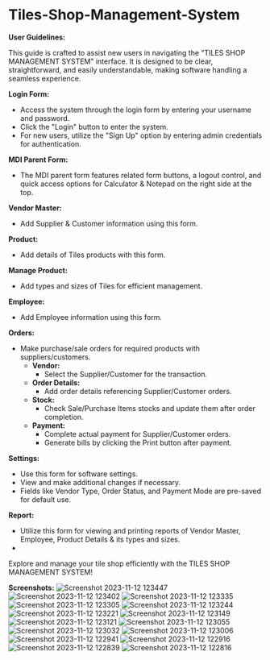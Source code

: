 # Tiles-Shop-Management-System

**User Guidelines:**

This guide is crafted to assist new users in navigating the "TILES SHOP MANAGEMENT SYSTEM" interface. It is designed to be clear, straightforward, and easily understandable, making software handling a seamless experience.

**Login Form:**
- Access the system through the login form by entering your username and password.
- Click the "Login" button to enter the system.
- For new users, utilize the "Sign Up" option by entering admin credentials for authentication.

**MDI Parent Form:**
- The MDI parent form features related form buttons, a logout control, and quick access options for Calculator & Notepad on the right side at the top.

**Vendor Master:**
- Add Supplier & Customer information using this form.

**Product:**
- Add details of Tiles products with this form.

**Manage Product:**
- Add types and sizes of Tiles for efficient management.

**Employee:**
- Add Employee information using this form.

**Orders:**
- Make purchase/sale orders for required products with suppliers/customers.
  - **Vendor:**
    - Select the Supplier/Customer for the transaction.
  - **Order Details:**
    - Add order details referencing Supplier/Customer orders.
  - **Stock:**
    - Check Sale/Purchase Items stocks and update them after order completion.
  - **Payment:**
    - Complete actual payment for Supplier/Customer orders.
    - Generate bills by clicking the Print button after payment.

**Settings:**
- Use this form for software settings.
- View and make additional changes if necessary.
- Fields like Vendor Type, Order Status, and Payment Mode are pre-saved for default use.

**Report:**
- Utilize this form for viewing and printing reports of Vendor Master, Employee, Product Details & its types and sizes.
- 
Explore and manage your tile shop efficiently with the TILES SHOP MANAGEMENT SYSTEM!

**Screenshots:**
![Screenshot 2023-11-12 123447](https://github.com/PraveenChavan-11/Tiles-Shop-Management-System/assets/142572979/5ee7ce9b-24e2-4eb8-ab9b-020d75d363cc)
![Screenshot 2023-11-12 123402](https://github.com/PraveenChavan-11/Tiles-Shop-Management-System/assets/142572979/47a95c00-031b-4dba-879b-7cd2c5bab9a5)
![Screenshot 2023-11-12 123335](https://github.com/PraveenChavan-11/Tiles-Shop-Management-System/assets/142572979/00c23341-806d-468d-8aa7-d7a9f73bba4c)
![Screenshot 2023-11-12 123305](https://github.com/PraveenChavan-11/Tiles-Shop-Management-System/assets/142572979/385ec4bb-45d6-4f27-9de8-f2f77701da8c)
![Screenshot 2023-11-12 123244](https://github.com/PraveenChavan-11/Tiles-Shop-Management-System/assets/142572979/300d4ecb-0803-4fa6-b069-a7f8eabc91ea)
![Screenshot 2023-11-12 123221](https://github.com/PraveenChavan-11/Tiles-Shop-Management-System/assets/142572979/2674a7bd-e6fa-4905-9049-4bb101d03f2a)
![Screenshot 2023-11-12 123149](https://github.com/PraveenChavan-11/Tiles-Shop-Management-System/assets/142572979/0d2d9af1-dead-40eb-b7d5-33e8f8e65b14)
![Screenshot 2023-11-12 123121](https://github.com/PraveenChavan-11/Tiles-Shop-Management-System/assets/142572979/f6bebd58-4404-42d0-8f05-a6d6ed517a87)
![Screenshot 2023-11-12 123055](https://github.com/PraveenChavan-11/Tiles-Shop-Management-System/assets/142572979/55a0a534-6f7e-461b-8b2c-d246e8b8ba25)
![Screenshot 2023-11-12 123032](https://github.com/PraveenChavan-11/Tiles-Shop-Management-System/assets/142572979/b4be7807-0693-41b2-baf3-300c1a934366)
![Screenshot 2023-11-12 123006](https://github.com/PraveenChavan-11/Tiles-Shop-Management-System/assets/142572979/2f2c4d83-6a6d-4fbc-8f35-b65f8c52207d)
![Screenshot 2023-11-12 122941](https://github.com/PraveenChavan-11/Tiles-Shop-Management-System/assets/142572979/9639d174-ecad-4bf3-8154-53c3f342980b)
![Screenshot 2023-11-12 122916](https://github.com/PraveenChavan-11/Tiles-Shop-Management-System/assets/142572979/2c48a253-468d-4258-bec9-aacb31f450c8)
![Screenshot 2023-11-12 122839](https://github.com/PraveenChavan-11/Tiles-Shop-Management-System/assets/142572979/cb6b65cc-3811-40d3-b061-14a4fe80e51c)
![Screenshot 2023-11-12 122816](https://github.com/PraveenChavan-11/Tiles-Shop-Management-System/assets/142572979/e9432df6-cde3-4b2e-a491-f0dd2453f179)
